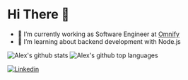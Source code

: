 # Hi There 👋

- 🔭 I’m currently working as Software Engineer at [Omnify](https://omnify.cx)
- 🌱 I’m learning about backend development with Node.js

![Alex's github stats](https://github-readme-stats.vercel.app/api?username=alexjrmatos&show_icons=true&theme=github_dark)
![Alex's github top languages](https://github-readme-stats.vercel.app/api/top-langs/?username=alexjrmatos&theme=github_dark)

[![Linkedin](https://img.shields.io/badge/-LinkedIn-060606?style=flat&labelColor=0D0D0D&logo=Linkedin&Color=white)](https://www.linkedin.com/in/alexjrmatos/)
